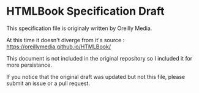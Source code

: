 # HTMLBook Specification Draft

This specification file is originaly written by Oreilly Media.

At this time it doesn't diverge from it's source : https://oreillymedia.github.io/HTMLBook/

This document is not included in the original repository so I included it for more persistance.

If you notice that the original draft was updated but not this file, please submit an issue or a pull request.
